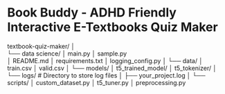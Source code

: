 # Book Buddy - ADHD Friendly Interactive E-Textbooks Quiz Maker

textbook-quiz-maker/
│   
└── data science/
    │   main.py
    │   sample.py    
    │   README.md
    │   requirements.txt
    │   logging_config.py
    │
    └── data/
    │   train.csv
    │   valid.csv
    │
    └── models/
    │   t5_trained_model/
    │   t5_tokenizer/
    │
    └── logs/  # Directory to store log files
    │   ├── your_project.log
    │
    └── scripts/
    │   custom_dataset.py
    │   t5_tuner.py
    │   preprocessing.py

    
 
